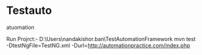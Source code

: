 # Testauto
atuomation

Run Projrct:-
D:\Users\nandakishor.ban\TestAutomationFramework
mvn test -DtestNgFile=TestNG.xml -Durl=http://automationpractice.com/index.php
